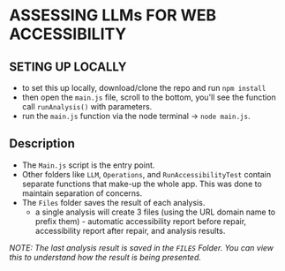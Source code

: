 # ASSESSING LLMs FOR WEB ACCESSIBILITY

## SETING UP LOCALLY
- to set this up locally, download/clone the repo and run `npm install`
- then open the `main.js` file, scroll to the bottom, you'll see the function call `runAnalysis()` with parameters.
- run the `main.js` function via the node terminal -> `node main.js`.

## Description
- The `Main.js` script is the entry point.
- Other folders like `LLM`, `Operations`, and `RunAccessibilityTest` contain separate functions that make-up the whole app. This was done to maintain separation of concerns.
- The `Files` folder saves the result of each analysis.
    - a single analysis will create 3 files (using the URL domain name to prefix them) - automatic accessibility report before repair, accessibility report after repair, and analysis results.
 
*NOTE: The last analysis result is saved in the `FILES` Folder. You can view this to understand how the result is being presented.*
